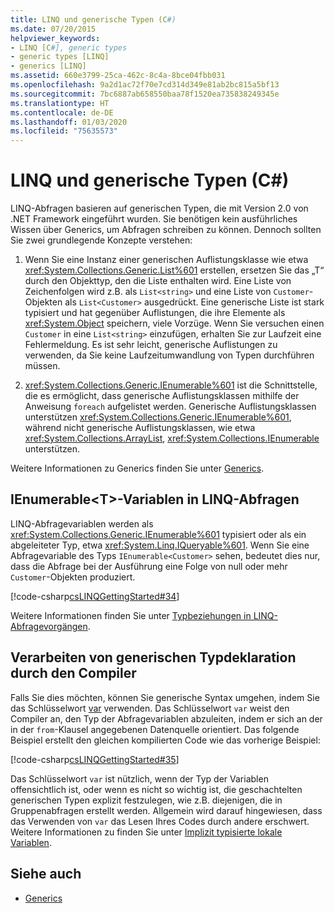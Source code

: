 ```yaml
---
title: LINQ und generische Typen (C#)
ms.date: 07/20/2015
helpviewer_keywords:
- LINQ [C#], generic types
- generic types [LINQ]
- generics [LINQ]
ms.assetid: 660e3799-25ca-462c-8c4a-8bce04fbb031
ms.openlocfilehash: 9a2d1ac72f70e7cd314d349e81ab2bc815a5bf13
ms.sourcegitcommit: 7bc6887ab658550baa78f1520ea735838249345e
ms.translationtype: HT
ms.contentlocale: de-DE
ms.lasthandoff: 01/03/2020
ms.locfileid: "75635573"
---
```

# <a name="linq-and-generic-types-c"></a>LINQ und generische Typen (C#)
LINQ-Abfragen basieren auf generischen Typen, die mit Version 2.0 von .NET Framework eingeführt wurden. Sie benötigen kein ausführliches Wissen über Generics, um Abfragen schreiben zu können. Dennoch sollten Sie zwei grundlegende Konzepte verstehen:  
  
1. Wenn Sie eine Instanz einer generischen Auflistungsklasse wie etwa <xref:System.Collections.Generic.List%601> erstellen, ersetzen Sie das „T“ durch den Objekttyp, den die Liste enthalten wird. Eine Liste von Zeichenfolgen wird z.B. als `List<string>` und eine Liste von `Customer`-Objekten als `List<Customer>` ausgedrückt. Eine generische Liste ist stark typisiert und hat gegenüber Auflistungen, die ihre Elemente als <xref:System.Object> speichern, viele Vorzüge. Wenn Sie versuchen einen `Customer` in eine `List<string>` einzufügen, erhalten Sie zur Laufzeit eine Fehlermeldung. Es ist sehr leicht, generische Auflistungen zu verwenden, da Sie keine Laufzeitumwandlung von Typen durchführen müssen.  
  
2. <xref:System.Collections.Generic.IEnumerable%601> ist die Schnittstelle, die es ermöglicht, dass generische Auflistungsklassen mithilfe der Anweisung `foreach` aufgelistet werden. Generische Auflistungsklassen unterstützen <xref:System.Collections.Generic.IEnumerable%601>, während nicht generische Auflistungsklassen, wie etwa <xref:System.Collections.ArrayList>, <xref:System.Collections.IEnumerable> unterstützen.  
  
 Weitere Informationen zu Generics finden Sie unter [Generics](../../generics/index.md).  
  
## <a name="ienumerablet-variables-in-linq-queries"></a>IEnumerable<T\>-Variablen in LINQ-Abfragen  
 LINQ-Abfragevariablen werden als <xref:System.Collections.Generic.IEnumerable%601> typisiert oder als ein abgeleiteter Typ, etwa <xref:System.Linq.IQueryable%601>. Wenn Sie eine Abfragevariable des Typs `IEnumerable<Customer>` sehen, bedeutet dies nur, dass die Abfrage bei der Ausführung eine Folge von null oder mehr `Customer`-Objekten produziert.  
  
 [!code-csharp[csLINQGettingStarted#34](~/samples/snippets/csharp/VS_Snippets_VBCSharp/CsLINQGettingStarted/CS/Class1.cs#34)]  
  
 Weitere Informationen finden Sie unter [Typbeziehungen in LINQ-Abfragevorgängen](./type-relationships-in-linq-query-operations.md).  
  
## <a name="letting-the-compiler-handle-generic-type-declarations"></a>Verarbeiten von generischen Typdeklaration durch den Compiler  
 Falls Sie dies möchten, können Sie generische Syntax umgehen, indem Sie das Schlüsselwort [var](../../../language-reference/keywords/var.md) verwenden. Das Schlüsselwort `var` weist den Compiler an, den Typ der Abfragevariablen abzuleiten, indem er sich an der in der `from`-Klausel angegebenen Datenquelle orientiert. Das folgende Beispiel erstellt den gleichen kompilierten Code wie das vorherige Beispiel:  
  
 [!code-csharp[csLINQGettingStarted#35](~/samples/snippets/csharp/VS_Snippets_VBCSharp/CsLINQGettingStarted/CS/Class1.cs#35)]  
  
 Das Schlüsselwort `var` ist nützlich, wenn der Typ der Variablen offensichtlich ist, oder wenn es nicht so wichtig ist, die geschachtelten generischen Typen explizit festzulegen, wie z.B. diejenigen, die in Gruppenabfragen erstellt werden. Allgemein wird darauf hingewiesen, dass das Verwenden von `var` das Lesen Ihres Codes durch andere erschwert. Weitere Informationen zu finden Sie unter [Implizit typisierte lokale Variablen](../../classes-and-structs/implicitly-typed-local-variables.md).  
  
## <a name="see-also"></a>Siehe auch

- [Generics](../../generics/index.md)
